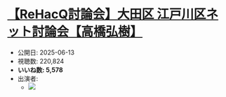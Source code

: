 # [【ReHacQ討論会】大田区 江戸川区ネット討論会【高橋弘樹】](https://www.youtube.com/watch?v=Tzm8B5ip0RM)
-   公開日: 2025-06-13
-   視聴数: 220,824
-   **いいね数: 5,578**
-   出演者: 
    - [![](https://img.youtube.com/vi/Tzm8B5ip0RM/hqdefault.jpg)](https://www.youtube.com/watch?v=Tzm8B5ip0RM)
